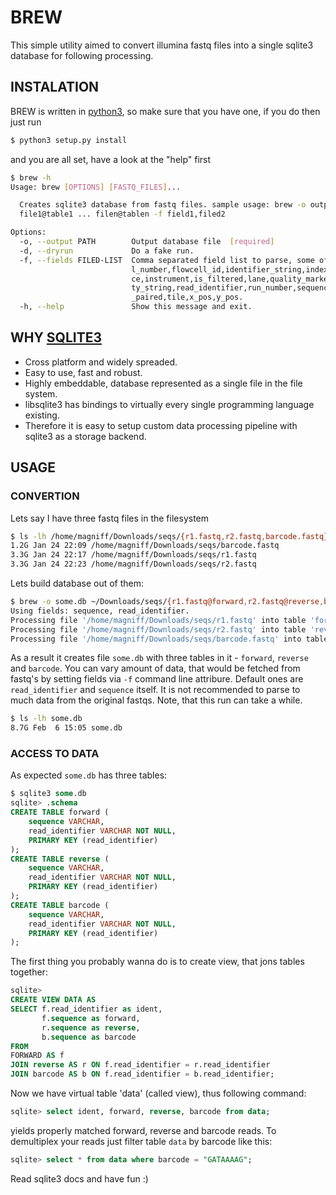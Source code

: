 # BREW

This simple utility aimed to convert illumina fastq files into a single sqlite3 database for following processing.

## INSTALATION
BREW is written in [python3](https://www.python.org/downloads/release/python-351/), so make sure that you have one, if you do then just run
```bash
$ python3 setup.py install
```
and you are all set, have a look at the "help" first
```bash
$ brew -h
Usage: brew [OPTIONS] [FASTQ_FILES]...

  Creates sqlite3 database from fastq files. sample usage: brew -o output.db
  file1@table1 ... filen@tablen -f field1,filed2

Options:
  -o, --output PATH        Output database file  [required]
  -d, --dryrun             Do a fake run.
  -f, --fields FILED-LIST  Comma separated field list to parse, some of contro
                           l_number,flowcell_id,identifier_string,index_sequen
                           ce,instrument,is_filtered,lane,quality_marker,quali
                           ty_string,read_identifier,run_number,sequence,sigle
                           _paired,tile,x_pos,y_pos.
  -h, --help               Show this message and exit.

```

## WHY [SQLITE3](https://www.sqlite.org/)
* Сross platform and widely spreaded.
* Easy to use, fast and robust.
* Highly embeddable, database represented as a single file in the file system.
* libsqlite3 has bindings to virtually every single programming language existing.
* Therefore it is easy to setup custom data processing pipeline with sqlite3 as a storage backend. 


## USAGE
### CONVERTION
Lets say I have three fastq files in the filesystem
```bash
$ ls -lh /home/magniff/Downloads/seqs/{r1.fastq,r2.fastq,barcode.fastq}
1.2G Jan 24 22:09 /home/magniff/Downloads/seqs/barcode.fastq
3.3G Jan 24 22:17 /home/magniff/Downloads/seqs/r1.fastq
3.3G Jan 24 22:23 /home/magniff/Downloads/seqs/r2.fastq
```
Lets build database out of them:
```bash
$ brew -o some.db ~/Downloads/seqs/{r1.fastq@forward,r2.fastq@reverse,barcode.fastq@barcode}
Using fields: sequence, read_identifier.
Processing file '/home/magniff/Downloads/seqs/r1.fastq' into table 'forward'
Processing file '/home/magniff/Downloads/seqs/r2.fastq' into table 'reverse'
Processing file '/home/magniff/Downloads/seqs/barcode.fastq' into table 'barcode'
```
As a result it creates file `some.db` with three tables in it - `forward`, `reverse` and `barcode`. You can vary amount of data, that would be fetched from fastq's by setting fields via `-f` command line attribure. Default ones are `read_identifier` and `sequence` itself. It is not recommended to parse to much data from the original fastqs. Note, that this run can take a while.
```bash
$ ls -lh some.db 
8.7G Feb  6 15:05 some.db
```

### ACCESS TO DATA
As expected `some.db` has three tables:
```sql
$ sqlite3 some.db 
sqlite> .schema
CREATE TABLE forward (
	sequence VARCHAR, 
	read_identifier VARCHAR NOT NULL, 
	PRIMARY KEY (read_identifier)
);
CREATE TABLE reverse (
	sequence VARCHAR, 
	read_identifier VARCHAR NOT NULL, 
	PRIMARY KEY (read_identifier)
);
CREATE TABLE barcode (
	sequence VARCHAR, 
	read_identifier VARCHAR NOT NULL, 
	PRIMARY KEY (read_identifier)
);
```
The first thing you probably wanna do is to create view, that jons tables together:
```sql
sqlite> 
CREATE VIEW DATA AS
SELECT f.read_identifier as ident,
       f.sequence as forward,
       r.sequence as reverse,
       b.sequence as barcode
FROM
FORWARD AS f
JOIN reverse AS r ON f.read_identifier = r.read_identifier
JOIN barcode AS b ON f.read_identifier = b.read_identifier;
```
Now we have virtual table 'data' (called view), thus following command:
```sql
sqlite> select ident, forward, reverse, barcode from data;
```
yields properly matched forward, reverse and barcode reads. To demultiplex your reads just filter table `data` by barcode like this:
```sql
sqlite> select * from data where barcode = "GATAAAAG";
```
Read sqlite3 docs and have fun :)







